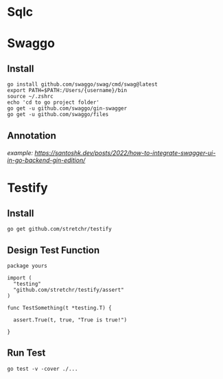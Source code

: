 # Sqlc

# Swaggo

## Install

```console
go install github.com/swaggo/swag/cmd/swag@latest
export PATH=$PATH:/Users/{username}/bin
source ~/.zshrc
echo 'cd to go project folder'
go get -u github.com/swaggo/gin-swagger
go get -u github.com/swaggo/files
```

## Annotation

###### example: https://santoshk.dev/posts/2022/how-to-integrate-swagger-ui-in-go-backend-gin-edition/

# Testify

## Install

```console
go get github.com/stretchr/testify
```

## Design Test Function

```code
package yours

import (
  "testing"
  "github.com/stretchr/testify/assert"
)

func TestSomething(t *testing.T) {

  assert.True(t, true, "True is true!")

}
```

## Run Test

```console
go test -v -cover ./...
```
